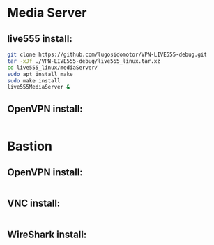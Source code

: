 # Media Server

## live555 install:
```bash
git clone https://github.com/lugosidomotor/VPN-LIVE555-debug.git
tar -xJf ./VPN-LIVE555-debug/live555_linux.tar.xz
cd live555_linux/mediaServer/
sudo apt install make
sudo make install
live555MediaServer &
```

## OpenVPN install:
```bash

```

# Bastion

## OpenVPN install:
```bash

```

## VNC install:
```bash

```

## WireShark install:
```bash

```
